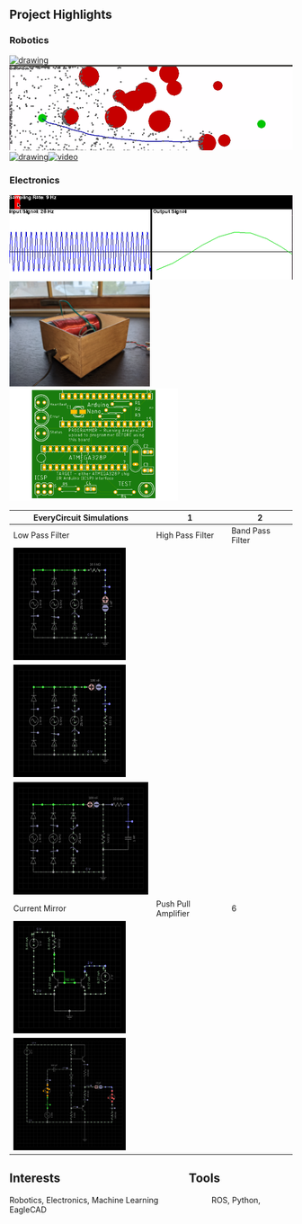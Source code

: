## Project Highlights
<!-- Lines are 800 wide in homepage view -->
### Robotics
[<img src="https://github.com/estods3/JetTank/blob/master/documentation/linefollowing.gif" title="Line Following Robot" alt="drawing" width="200"/>](https://github.com/estods3/JetTank)[<img src="https://github.com/estods3/estods3/blob/master/pathplanning.gif" title="Path Planning Algorithm" alt="drawing" width="600"/>](https://github.com/estods3/PathPlanning-withGeneticAI)[<img src="https://raw.githubusercontent.com/estods3/Tutorial-LegoRoboticClaw/master/documentation/closeupOfPerfBoard.jpg" title="LEGO Robotic Arm" alt="drawing" width="200"/>](https://github.com/estods3/Tutorial-LegoRoboticClaw)[<img src="https://github.com/estods3/raspberrypi-LiteArmi2/blob/master/rosreplay.gif" title="3D Printed Robotic Arm" alt="video" width="300"/>](https://github.com/estods3/raspberrypi-LiteArmi2)

### Electronics
[<img src="https://github.com/estods3/estods3/blob/master/sampling.gif" title="Frequency Simulator" alt="drawing" width="600"/>](https://github.com/estods3/Sampling-usingNyquistTheorem)
[<img src="https://github.com/estods3/AMRadio/blob/main/radioisometric.jpg" title="AM Radio" alt="drawing" width="250"/>](https://github.com/estods3/AMRadio)[<img src="https://github.com/estods3/ATmega328pProgrammer/blob/main/photos/programmer_pcb.png" title="Arduino Programmer" alt="drawing" width="300"/>](https://github.com/estods3/ATmega328pProgrammer)

| EveryCircuit Simulations | 1 | 2 |
|--------------------------|---|---|
| Low Pass Filter | High Pass Filter | Band Pass Filter |
|[<img src="https://github.com/estods3/estods3/blob/master/circuit_LPF.png" title="Low Pass Filter" alt="drawing" height="200" width="200"/>](https://everycircuit.com/circuit/5820504109481984) | 
[<img src="https://github.com/estods3/estods3/blob/master/circuit_HPF.png" title="High Pass Filter" alt="drawing" height="200" width="200"/>](https://everycircuit.com/circuit/5506649642762240) |
[<img src="https://github.com/estods3/estods3/blob/master/circuit_BPF.png" title="Band Pass Filter" alt="drawing" height="200" width="250"/>](https://everycircuit.com/circuit/4906615331094528) |
| Current Mirror | Push Pull Amplifier | 6 |
[<img src="https://github.com/estods3/estods3/blob/master/circuit_CM.png" title="Current Mirror" alt="drawing" height="200" width="200"/>](https://everycircuit.com/circuit/4760128223707136) |
[<img src="https://github.com/estods3/estods3/blob/master/circuit_PPA.png" title="Push Pull Amplifier" alt="drawing" height="200" width="200"/>](https://everycircuit.com/circuit/4675012138893312) |

<!-- &nbsp; is the space character -->
## Interests&nbsp;&nbsp;&nbsp;&nbsp;&nbsp;&nbsp;&nbsp;&nbsp;&nbsp;&nbsp;&nbsp;&nbsp;&nbsp;&nbsp;&nbsp;&nbsp;&nbsp;&nbsp;&nbsp;&nbsp;&nbsp;&nbsp;&nbsp;&nbsp;&nbsp;&nbsp;&nbsp;&nbsp;&nbsp;&nbsp;&nbsp;&nbsp;&nbsp;&nbsp;&nbsp;&nbsp;&nbsp;&nbsp;&nbsp;&nbsp;&nbsp;&nbsp;&nbsp;&nbsp;&nbsp;&nbsp;Tools
Robotics, Electronics, Machine Learning&nbsp;&nbsp;&nbsp;&nbsp;&nbsp;&nbsp;&nbsp;&nbsp;&nbsp;&nbsp;&nbsp;&nbsp;&nbsp;&nbsp;&nbsp;&nbsp;&nbsp;&nbsp;&nbsp;&nbsp;&nbsp;&nbsp;&nbsp;&nbsp;ROS, Python, EagleCAD

<!--
**estods3/estods3** is a ✨ _special_ ✨ repository because its `README.md` (this file) appears on your GitHub profile.
-->
